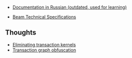 * [Documentation in Russian (outdated, used for learning)](https://github.com/beam-mw/beam/wiki/%D0%A0%D1%83%D1%81%D1%81%D0%BA%D0%B8%D0%B9)

* [Beam Technical Specifications](https://github.com/beam-mw/beam/wiki/Beam-Technical-Specifications)

## Thoughts
* [Eliminating transaction kernels](https://github.com/beam-mw/beam/wiki/Thoughts:-eliminating-transaction-kernels)
* [Transaction graph obfuscation](https://github.com/beam-mw/beam/wiki/Transaction-graph-obfuscation)
